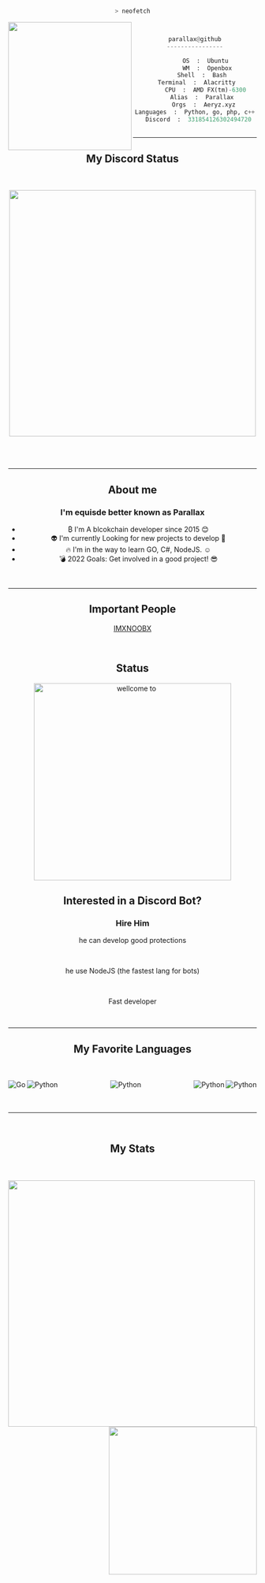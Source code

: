 
<center>

<p align="middle">

```bash

> neofetch

```
<img src="https://cdn.discordapp.com/attachments/852256383001034782/908765361502056508/314827.jpg" align="left" width="250" height="260">

```py


parallax@github
----------------

       OS  :  Ubuntu 
       WM  :  Openbox
    Shell  :  Bash
 Terminal  :  Alacritty
      CPU  :  AMD FX(tm)-6300
    Alias  :  Parallax
     Orgs  :  Aeryz.xyz
Languages  :  Python, go, php, c++
  Discord  :  331854126302494720
  
```
<p align="middle">
	


<hr>
<h2>My Discord Status</h4>
<br>
<br>

<img align="center" width="500" src="https://discord.c99.nl/widget/theme-2/331854126302494720.png" />
<br>
<br>
<br>
<br>


<p align="middle">
</p>
	
<hr>
<h2>About me</h2>

### I'm equisde better known as Parallax
- ₿ I'm A blcokchain developer since 2015 :blush:
- 👽 I'm currently Looking for new projects to develop :speak_no_evil:
- 🔥 I'm in the way to learn GO, C#, NodeJS. :relaxed:
- 💣 2022 Goals: Get involved in a good project! :sunglasses:

<br>
<hr>
<h2>Important People</h2>

[IMXNOOBX](https://github.com/IMXNOOBX)

<br>

## Status

<p align="center">
    <img align="center" width="400" alt="wellcome to" src="https://discord.c99.nl/widget/theme-3/652969127756955658.png" />
</p>

## Interested in a Discord Bot?

 ### Hire Him
  he can develop good protections

  <br>
  
  he use NodeJS (the fastest lang for bots)
  
  <br>

  Fast developer
   


<br>
<hr>
<h2>My Favorite Languages</h2>
<br>
<br>
<img align="left" alt="Go" src="https://img.shields.io/badge/Go-black?style=for-the-badge&logo=Go&logoColor=white"/>

<img align="center" alt="Python" src="https://img.shields.io/badge/Python-black?style=for-the-badge&logo=Python&logoColor=yellow"/>
<img align="left" alt="Python" src="https://img.shields.io/badge/PHP-black?style=for-the-badge&logo=Php&logoColor=purple"/>
<img align="right" alt="Python" src="https://img.shields.io/badge/C++-black?style=for-the-badge&logo=Cplusplus&logoColor=white"/>
<img align="right" alt="Python" src="https://img.shields.io/badge/C++-black?style=for-the-badge&logo=Cplusplus&logoColor=white"/>
<br>
<br>
<br>
<hr>
<br>
<h2>My Stats</h2>
<a href="https://github.com/equisde">
<br>
<br>
  <img align="left" width="500" src="https://github-readme-stats.vercel.app/api?username=equisde&show_icons=true&theme=dark" />
</a>
<a href="https://github.com/equisde">
  <img align="right" width="300" src="https://github-readme-stats.vercel.app/api/top-langs/?username=equisde&langs_count=80&theme=dark&layout=compact" />
</a>
